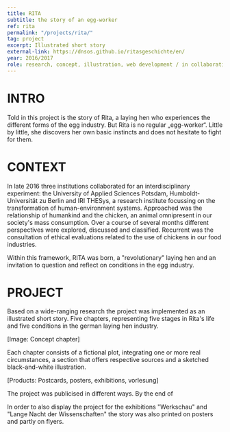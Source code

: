 ```yaml
---
title: RITA
subtitle: the story of an egg-worker
ref: rita
permalink: "/projects/rita/"
tag: project
excerpt: Illustrated short story
external-link: https://dnsos.github.io/ritasgeschichte/en/
year: 2016/2017
role: research, concept, illustration, web development / in collaboration with Marlo Tristan Probst (research)
---
```


# INTRO
Told in this project is the story of Rita, a laying hen who experiences the different forms of the egg industry. But Rita is no regular „egg-worker“. Little by little, she discovers her own basic instincts and does not hesitate to fight for them.

# CONTEXT
In late 2016 three institutions collaborated for an interdisciplinary experiment: the University of Applied Sciences Potsdam, Humboldt-Universität zu Berlin and IRI THESys, a research institute focussing on the transformation of human-environment systems. Approached was the relationship of humankind and the chicken, an animal omnipresent in our society's mass consumption. Over a course of several months different perspectives were explored, discussed and classified. Recurrent was the consultation of ethical evaluations related to the use of chickens in our food industries.

Within this framework, RITA was born, a "revolutionary" laying hen and an invitation to question and reflect on conditions in the egg industry.

# PROJECT
Based on a wide-ranging research the project was implemented as an illustrated short story. Five chapters, representing five stages in Rita's life and five conditions in the german laying hen industry.

[Image: Concept chapter]

Each chapter consists of a fictional plot, integrating one or more real circumstances, a section that offers respective sources and a sketched black-and-white illustration.

[Products: Postcards, posters, exhibitions, vorlesung]

The project was publicised in different ways. By the end of

In order to also display the project for the exhibitions "Werkschau" and "Lange Nacht der Wissenschaften" the story was also printed on posters and partly on flyers.
